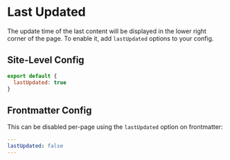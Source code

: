 # Last Updated

The update time of the last content will be displayed in the lower right corner of the page. To enable it, add `lastUpdated` options to your config.

## Site-Level Config

```js
export default {
  lastUpdated: true
}
```

## Frontmatter Config

This can be disabled per-page using the `lastUpdated` option on frontmatter:

```yaml
---
lastUpdated: false
---
```

